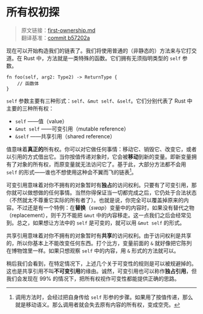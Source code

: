 # 所有权初探

> 原文链接：[first-ownership.md](https://github.com/rust-unofficial/too-many-lists/blob/master/src/first-ownership.md) <br>
> 翻译基准：[commit b57202a](https://github.com/rust-unofficial/too-many-lists/blob/b57202a5e01b50e4217b85af3d89f49f612dcbae/src/first-ownership.md)

现在可以开始构造我们的链表了。我们将使用普通的（非静态的）方法来与它打交道。在 Rust 中，方法就是一类特殊的函数。它们拥有无须指明类型的 `self` 参数。

```rust, ignore
fn foo(self, arg2: Type2) -> ReturnType {
    // 函数体
}
```

`self` 参数主要有三种形式：`self`、`&mut self`、`&self`。它们分别代表了 Rust 中主要的三种所有权：

* `self` ——值（value）
* `&mut self` ——可变引用（mutable reference）
* `&self` ——共享引用（shared reference）

值意味着**真正的**所有权。你可以对它做任何事情：移动它、销毁它、改变它，或者以引用的方式借出它。当你按值传递对象时，它会被**移动**到新的变量。即新变量拥有了对象的所有权，而原变量就无法访问它了。基于此，大部分方法都不会用 `self` 的形式——谁也不想使用这种会不翼而飞的链表[^1]。

可变引用意味着对你不拥有的对象暂时有**独占**的访问权利。只要有了可变引用，那你就可以做想做的任何事情。当然你得保证当一切都完成之后，它仍处于合法状态（不然就太不尊重它实际的所有者了）。也就是说，你完全可以覆盖掉原来的内容。不过还是有一个特例：在**替换**（*swap*）变量中的内容时，如果没有替代之物（replacement），则千万不能把 `&mut` 中的内容移走。这一点我们之后会经常见到。总之，如果想让方法中的 `self` 是可变的，就可以用 `&mut self` 的形式。

共享引用意味着对你不拥有的对象暂时有**共享**的访问权利。由于访问权利是共享的，所以你基本上不能改变任何东西。打个比方，变量前面的 `&` 就好像把它陈列在博物馆里一样。如果只想观察 `self` 中的内容，用 `&` 形式的方法就可以。

稍后我们会看到，在特定情况下，上述几个关于可变性的规则是可以被规避掉的。这也是共享引用不叫**不可变引用**的缘由。诚然，可变引用也可以称作**独占引用**，但我们会发现在 99% 的情况下，把所有权视作可变性都能提供正确的思路。

[^1]: 调用方法时，会经过把自身传给 `self` 形参的步骤。如果用了按值传递，那么就是移动语义。那么调用者就会失去原有内容的所有权，变成空壳。
